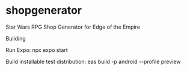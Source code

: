 # shopgenerator
Star Wars RPG Shop Generator for Edge of the Empire

Building

Run Expo:
npx expo start

Build installable test distribution:
eas build -p android --profile preview